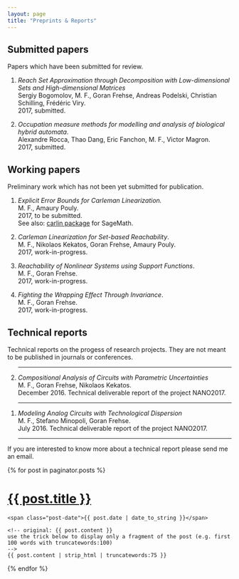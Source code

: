 ```yaml
---
layout: page
title: "Preprints & Reports"
---
```


## Submitted papers

Papers which have been submitted for review.

1. *Reach Set Approximation through Decomposition with Low-dimensional Sets and High-dimensional Matrices* <br> Sergiy Bogomolov, M. F., Goran Frehse, Andreas Podelski, Christian Schilling, Frédéric Viry.<br>  2017, submitted.

2. *Occupation measure methods for modelling and analysis of biological hybrid automata*. <br> Alexandre Rocca, Thao Dang, Eric Fanchon, M. F., Victor Magron. <br> 2017, submitted.
 
## Working papers

Preliminary work which has not been yet submitted for publication.

1. *Explicit Error Bounds for Carleman Linearization.* <br> M. F., Amaury Pouly. <br> 2017, to be submitted. <br> See also: [carlin package](https://github.com/mforets/carlin) for SageMath.

2. *Carleman Linearization for Set-based Reachability*. <br> M. F., Nikolaos Kekatos, Goran Frehse, Amaury Pouly. <br> 2017, work-in-progress.

3. *Reachability of Nonlinear Systems using Support Functions*. <br> M. F., Goran Frehse. <br> 2017, work-in-progress.

4. *Fighting the Wrapping Effect Through Invariance*. <br> M. F., Goran Frehse. <br> 2017, work-in-progress.

## Technical reports

Technical reports on the progess of research projects. They are not meant to be published in journals or conferences.

<ol reversed>
<hr>

<li> <i> Compositional Analysis of Circuits with Parametric Uncertainties</i><br> M. F., Goran Frehse, Nikolaos Kekatos.<br> December 2016. Technical deliverable report of the project NANO2017.<br>
<hr>
</li>

<li> <i> Modeling Analog Circuits with Technological Dispersion</i><br> M. F., Stefano Minopoli, Goran Frehse. <br>  July 2016. Technical deliverable report  of the project NANO2017.<br> 
<hr>
</li>

</ol>

If you are interested to know more about a technical report please send me an email.

<div class="posts">
  {% for post in paginator.posts %}
  <div class="post">
    <h1 class="post-title">
      <a href="{{ site.baseurl }}/{{ post.url }}">
        {{ post.title }}
      </a>
    </h1>

    <span class="post-date">{{ post.date | date_to_string }}</span>

    <!-- original: {{ post.content }} 
    use the trick below to display only a fragment of the post (e.g. first 100 words with truncatewords:100)
    -->
    {{ post.content | strip_html | truncatewords:75 }}  
  </div>
  {% endfor %}
</div>
